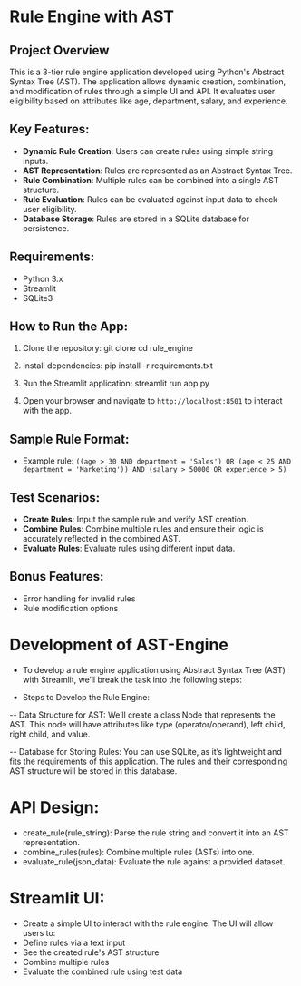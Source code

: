 # Rule Engine with AST

## Project Overview
This is a 3-tier rule engine application developed using Python's Abstract Syntax Tree (AST). The application allows dynamic creation, combination, and modification of rules through a simple UI and API. It evaluates user eligibility based on attributes like age, department, salary, and experience.

## Key Features:
- **Dynamic Rule Creation**: Users can create rules using simple string inputs.
- **AST Representation**: Rules are represented as an Abstract Syntax Tree.
- **Rule Combination**: Multiple rules can be combined into a single AST structure.
- **Rule Evaluation**: Rules can be evaluated against input data to check user eligibility.
- **Database Storage**: Rules are stored in a SQLite database for persistence.

## Requirements:
- Python 3.x
- Streamlit
- SQLite3

## How to Run the App:
1. Clone the repository: git clone  cd rule_engine

2. Install dependencies: pip install -r requirements.txt

3. Run the Streamlit application: streamlit run app.py

4. Open your browser and navigate to `http://localhost:8501` to interact with the app.

## Sample Rule Format:
- Example rule: `((age > 30 AND department = 'Sales') OR (age < 25 AND department = 'Marketing')) AND (salary > 50000 OR experience > 5)`

## Test Scenarios:
- **Create Rules**: Input the sample rule and verify AST creation.
- **Combine Rules**: Combine multiple rules and ensure their logic is accurately reflected in the combined AST.
- **Evaluate Rules**: Evaluate rules using different input data.



## Bonus Features:
- Error handling for invalid rules
- Rule modification options

# Development of AST-Engine

- To develop a rule engine application using Abstract Syntax Tree (AST) with Streamlit, we’ll break the task into the following steps:

- Steps to Develop the Rule Engine:

-- Data Structure for AST: We’ll create a class Node that represents the AST. This node will have attributes like type (operator/operand), left child, right child, and value.

-- Database for Storing Rules: You can use SQLite, as it’s lightweight and fits the requirements of this application. The rules and their corresponding AST structure will be stored in this database.

# API Design:

- create_rule(rule_string): Parse the rule string and convert it into an AST representation.
- combine_rules(rules): Combine multiple rules (ASTs) into one.
- evaluate_rule(json_data): Evaluate the rule against a provided dataset.

# Streamlit UI: 

- Create a simple UI to interact with the rule engine. The UI will allow users to:
- Define rules via a text input
- See the created rule's AST structure
- Combine multiple rules
- Evaluate the combined rule using test data
